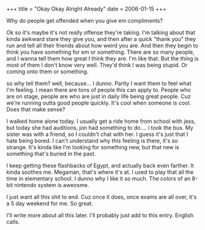 +++
title = "Okay Okay Alright Already"
date = 2006-01-15
+++

Why do people get offended when you give em compliments?

Ok so it's maybe it's not really offense they're taking. I'm talking about that kinda awkward stare they give you, and then after a quick "thank you" they run and tell all their friends about how weird you are. And then they begin to think you have something for em or something. There are so many people, and I wanna tell them how great I think they are. I'm like that. But the thing is most of them I don't know very well. They'd think I was being stupid. Or coming onto them or something.

so why tell them? well, because&#8230; I dunno. Partly I want them to feel what I'm feeling. I mean there are tons of people this can apply to. People who are on stage, people are who are just in daily life being great people. Cuz we're running outta good people quickly. It's cool when someone is cool. Does that make sense?

I walked home alone today. I usually get a ride home from school with jess, but today she had auditions, jon had something to do&#8230;. i took the bus. My sister was with a friend, so I couldn't chat with her. I guess it's just that I hate being bored. I can't understand why this feeling is there, it's so strange. It's kinda like I'm looking for something new, but that new is something that's buried in the past.

I keep getting these flashbacks of Egypt, and actually back even farther. It kinda soothes me. Megaman, that's where it's at. I used to play that all the time in elementary school. I dunno why I like it so much. The colors of an 8-bit nintendo system is aweosme.

I just want all this shit to end. Cuz once it does, once exams are all over, it's a 5 day weekend for me. So great.

I'll write more about all this later. I'll probably just add to this entry. English calls.